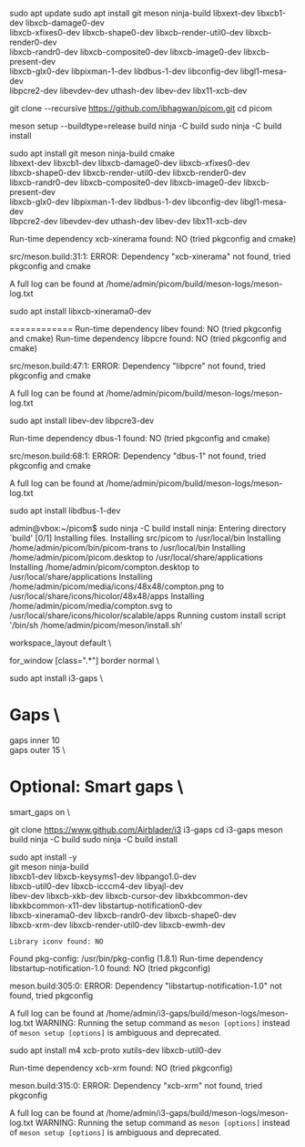 sudo apt update
sudo apt install git meson ninja-build libxext-dev libxcb1-dev libxcb-damage0-dev \
libxcb-xfixes0-dev libxcb-shape0-dev libxcb-render-util0-dev libxcb-render0-dev \
libxcb-randr0-dev libxcb-composite0-dev libxcb-image0-dev libxcb-present-dev \
libxcb-glx0-dev libpixman-1-dev libdbus-1-dev libconfig-dev libgl1-mesa-dev \
libpcre2-dev libevdev-dev uthash-dev libev-dev libx11-xcb-dev


git clone --recursive https://github.com/ibhagwan/picom.git
cd picom

meson setup --buildtype=release build
ninja -C build
sudo ninja -C build install

sudo apt install git meson ninja-build cmake \
libxext-dev libxcb1-dev libxcb-damage0-dev libxcb-xfixes0-dev \
libxcb-shape0-dev libxcb-render-util0-dev libxcb-render0-dev \
libxcb-randr0-dev libxcb-composite0-dev libxcb-image0-dev libxcb-present-dev \
libxcb-glx0-dev libpixman-1-dev libdbus-1-dev libconfig-dev libgl1-mesa-dev \
libpcre2-dev libevdev-dev uthash-dev libev-dev libx11-xcb-dev


Run-time dependency xcb-xinerama found: NO (tried pkgconfig and cmake)

src/meson.build:31:1: ERROR: Dependency "xcb-xinerama" not found, tried pkgconfig and cmake

A full log can be found at /home/admin/picom/build/meson-logs/meson-log.txt

sudo apt install libxcb-xinerama0-dev


============
Run-time dependency libev found: NO (tried pkgconfig and cmake)
Run-time dependency libpcre found: NO (tried pkgconfig and cmake)

src/meson.build:47:1: ERROR: Dependency "libpcre" not found, tried pkgconfig and cmake

A full log can be found at /home/admin/picom/build/meson-logs/meson-log.txt

sudo apt install libev-dev libpcre3-dev


Run-time dependency dbus-1 found: NO (tried pkgconfig and cmake)

src/meson.build:68:1: ERROR: Dependency "dbus-1" not found, tried pkgconfig and cmake

A full log can be found at /home/admin/picom/build/meson-logs/meson-log.txt

sudo apt install libdbus-1-dev

admin@vbox:~/picom$ sudo ninja -C build install
ninja: Entering directory `build'
[0/1] Installing files.
Installing src/picom to /usr/local/bin
Installing /home/admin/picom/bin/picom-trans to /usr/local/bin
Installing /home/admin/picom/picom.desktop to /usr/local/share/applications
Installing /home/admin/picom/compton.desktop to /usr/local/share/applications
Installing /home/admin/picom/media/icons/48x48/compton.png to /usr/local/share/icons/hicolor/48x48/apps
Installing /home/admin/picom/media/compton.svg to /usr/local/share/icons/hicolor/scalable/apps
Running custom install script '/bin/sh /home/admin/picom/meson/install.sh'

workspace_layout default \

for_window [class=".*"] border normal \

sudo apt install i3-gaps \

# Gaps \
gaps inner 10 \
gaps outer 15 \

# Optional: Smart gaps \
smart_gaps on \


git clone https://www.github.com/Airblader/i3 i3-gaps
cd i3-gaps
meson build
ninja -C build
sudo ninja -C build install


sudo apt install -y \
    git meson ninja-build \
    libxcb1-dev libxcb-keysyms1-dev libpango1.0-dev \
    libxcb-util0-dev libxcb-icccm4-dev libyajl-dev \
    libev-dev libxcb-xkb-dev libxcb-cursor-dev libxkbcommon-dev \
    libxkbcommon-x11-dev libstartup-notification0-dev \
    libxcb-xinerama0-dev libxcb-randr0-dev libxcb-shape0-dev \
    libxcb-xrm-dev libxcb-render-util0-dev libxcb-ewmh-dev


    Library iconv found: NO
Found pkg-config: /usr/bin/pkg-config (1.8.1)
Run-time dependency libstartup-notification-1.0 found: NO (tried pkgconfig)

meson.build:305:0: ERROR: Dependency "libstartup-notification-1.0" not found, tried pkgconfig

A full log can be found at /home/admin/i3-gaps/build/meson-logs/meson-log.txt
WARNING: Running the setup command as `meson [options]` instead of `meson setup [options]` is ambiguous and deprecated.


sudo apt install m4 xcb-proto xutils-dev libxcb-util0-dev




Run-time dependency xcb-xrm found: NO (tried pkgconfig)

meson.build:315:0: ERROR: Dependency "xcb-xrm" not found, tried pkgconfig

A full log can be found at /home/admin/i3-gaps/build/meson-logs/meson-log.txt
WARNING: Running the setup command as `meson [options]` instead of `meson setup [options]` is ambiguous and deprecated.

